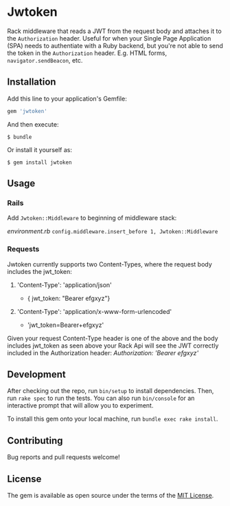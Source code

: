 # Jwtoken

Rack middleware that reads a JWT from the request body and attaches it to the `Authorization` header.  Useful for when your Single Page Application (SPA) needs to authentiate with a Ruby backend, but you're not able to send the token in the `Authorization` header. E.g. HTML forms, `navigator.sendBeacon`, etc.

## Installation

Add this line to your application's Gemfile:

```ruby
gem 'jwtoken'
```

And then execute:

    $ bundle

Or install it yourself as:

    $ gem install jwtoken

## Usage

### Rails

Add `Jwtoken::Middleware` to beginning of middleware stack:

*environment.rb*
`config.middleware.insert_before 1, Jwtoken::Middleware`

### Requests

Jwtoken currently supports two Content-Types, where the request body includes the jwt_token:

1. 'Content-Type': 'application/json'
    * { jwt_token: "Bearer efgxyz"}

2. 'Content-Type': 'application/x-www-form-urlencoded'

    * 'jwt_token=Bearer+efgxyz'

Given your request Content-Type header is one of the above and the body includes jwt_token as seen above your Rack Api will see the JWT correctly included in the Authorization header: *Authorization: 'Bearer efgxyz'*

## Development

After checking out the repo, run `bin/setup` to install dependencies. Then, run `rake spec` to run the tests. You can also run `bin/console` for an interactive prompt that will allow you to experiment.

To install this gem onto your local machine, run `bundle exec rake install`.

## Contributing

Bug reports and pull requests welcome!

## License

The gem is available as open source under the terms of the [MIT License](https://opensource.org/licenses/MIT).
